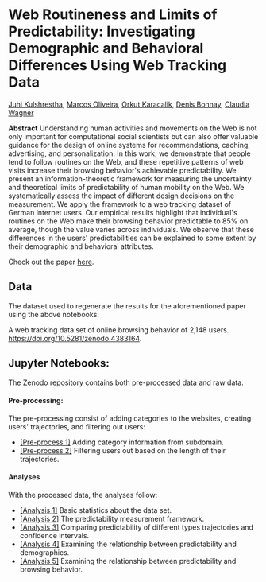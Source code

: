 # Web Routineness and Limits of Predictability: Investigating Demographic and Behavioral Differences Using Web Tracking Data 

[Juhi Kulshrestha](http://www.juhikulshrestha.com/), [Marcos Oliveira](https://marcosoliveira.info/), [Orkut Karacalik](https://orkutkaracalik.info/), [Denis Bonnay](http://lumiere.ens.fr/~dbonnay/), [Claudia Wagner](http://claudiawagner.info/)

**Abstract** Understanding human activities and movements on the Web is not only important for computational social scientists but can also offer valuable guidance for the design of online systems for recommendations, caching, advertising, and personalization. In this work, we demonstrate that people tend to follow routines on the Web, and these repetitive patterns of web visits increase their browsing behavior's achievable predictability.  We present an information-theoretic framework for measuring the uncertainty and theoretical limits of predictability of human mobility on the Web. We systematically assess the impact of different design decisions on the measurement. We apply the framework to a web tracking dataset of German internet users. Our empirical results highlight that individual's routines on the Web make their browsing behavior predictable to 85\% on average, though the value varies across individuals. We observe that these differences in the users' predictabilities can be explained to some extent by their demographic and behavioral attributes.

Check out the paper [here](https://arxiv.org/abs/2012.15112).

## Data

The dataset used to regenerate the results for the aforementioned paper using the above notebooks: 

A web tracking data set of online browsing behavior of 2,148 users. https://doi.org/10.5281/zenodo.4383164.

## Jupyter Notebooks:

The Zenodo repository contains both pre-processed data and raw data. 

#### Pre-processing: 

The pre-processing consist of adding categories to the websites, creating users' trajectories, and filtering out users: 

* [[Pre-process 1]](release/00_1_Adding_Category.ipynb) Adding category information from subdomain.
* [[Pre-process 2]](release/00_2_Filtering_Users.ipynb) Filtering users out based on the length of their trajectories.

#### Analyses

With the processed data, the analyses follow: 

* [[Analysis 1]](release/01_Basic_Statistics.ipynb) Basic statistics about the data set.
* [[Analysis 2]](release/02_Framework.ipynb) The predictability measurement framework.
* [[Analysis 3]](release/03_Predictability.ipynb) Comparing predictability of different types trajectories and confidence intervals.
* [[Analysis 4]](release/04_Predictability_and_Demographics.ipynb) Examining the relationship between predictability and demographics. 
* [[Analysis 5]](release/05_Predictability_and_Browsing_Behavior.ipynb) Examining the relationship between predictability and browsing behavior. 


